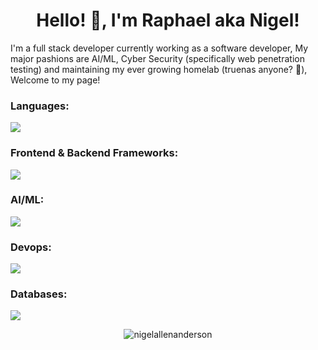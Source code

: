 <h1 align="center">Hello! 👋, I'm Raphael aka Nigel!</h1>

I'm a full stack developer currently working as a software developer, My major pashions are AI/ML, Cyber Security (specifically web penetration testing) and maintaining my ever growing homelab (truenas anyone? 👀), Welcome to my page!
  
<h3 align="left">Languages:</h3>
<p align="left">
  <a href="https://skillicons.dev">
    <img src="https://skillicons.dev/icons?i=rust,html,css,py" />
  </a>
</p>

<h3 align="left">Frontend & Backend Frameworks:</h3>
<p align="left">
  <a href="https://skillicons.dev">
    <img src="https://skillicons.dev/icons?i=yew,flask,wordpress,nodejs,nginx" />
  </a>
</p>

<h3 align="left">AI/ML:</h3>
<p align="left">
  <a href="https://skillicons.dev">
    <img src="https://skillicons.dev/icons?i=tensorflow,opencv,pytorch" />
  </a>
</p>

<h3 align="left">Devops:</h3>
<p align="left">
  <a href="https://skillicons.dev">
    <img src="https://skillicons.dev/icons?i=aws,azure,kubernetes,docker,gcp" />
  </a>
</p>

<h3 align="left">Databases:</h3>
<p align="left">
  <a href="https://skillicons.dev">
    <img src="https://skillicons.dev/icons?i=mongodb,mysql,redis,postgres" />
  </a>
</p>

<p align="center"><img src="https://github-readme-stats.vercel.app/api?username=nigelallenanderson&show_icons=true&locale=en" alt="nigelallenanderson" /></p>
